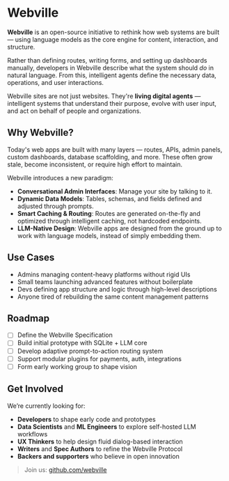 # Webville

**Webville** is an open-source initiative to rethink how web systems are built — using language models as the core engine for content, interaction, and structure.

Rather than defining routes, writing forms, and setting up dashboards manually, developers in Webville describe what the system should *do* in natural language. From this, intelligent agents define the necessary data, operations, and user interactions.

Webville sites are not just websites. They're **living digital agents** — intelligent systems that understand their purpose, evolve with user input, and act on behalf of people and organizations.

## Why Webville?

Today's web apps are built with many layers — routes, APIs, admin panels, custom dashboards, database scaffolding, and more. These often grow stale, become inconsistent, or require high effort to maintain.

Webville introduces a new paradigm:

* **Conversational Admin Interfaces**: Manage your site by talking to it.
* **Dynamic Data Models**: Tables, schemas, and fields defined and adjusted through prompts.
* **Smart Caching & Routing**: Routes are generated on-the-fly and optimized through intelligent caching, not hardcoded endpoints.
* **LLM-Native Design**: Webville apps are designed from the ground up to work with language models, instead of simply embedding them.

## Use Cases

* Admins managing content-heavy platforms without rigid UIs
* Small teams launching advanced features without boilerplate
* Devs defining app structure and logic through high-level descriptions
* Anyone tired of rebuilding the same content management patterns

## Roadmap

* [ ] Define the Webville Specification
* [ ] Build initial prototype with SQLite + LLM core
* [ ] Develop adaptive prompt-to-action routing system
* [ ] Support modular plugins for payments, auth, integrations
* [ ] Form early working group to shape vision

## Get Involved

We’re currently looking for:

* **Developers** to shape early code and prototypes
* **Data Scientists** and **ML Engineers** to explore self-hosted LLM workflows
* **UX Thinkers** to help design fluid dialog-based interaction
* **Writers** and **Spec Authors** to refine the Webville Protocol
* **Backers and supporters** who believe in open innovation

> Join us: [github.com/webville](https://github.com/webville)

